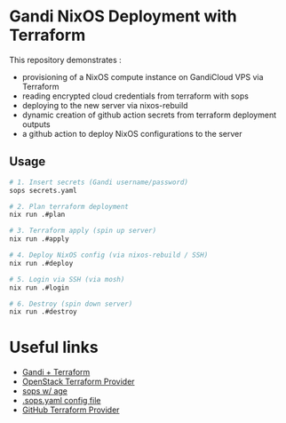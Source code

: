 # Gandi NixOS Deployment with Terraform

This repository demonstrates :
- provisioning of a NixOS compute instance on GandiCloud VPS via Terraform
- reading encrypted cloud credentials from terraform with sops
- deploying to the new server via nixos-rebuild
- dynamic creation of github action secrets from terraform deployment outputs
- a github action to deploy NixOS configurations to the server

## Usage
``` sh
# 1. Insert secrets (Gandi username/password)
sops secrets.yaml

# 2. Plan terraform deployment
nix run .#plan

# 3. Terraform apply (spin up server)
nix run .#apply

# 4. Deploy NixOS config (via nixos-rebuild / SSH)
nix run .#deploy

# 5. Login via SSH (via mosh)
nix run .#login

# 6. Destroy (spin down server)
nix run .#destroy
```

# Useful links

- [Gandi + Terraform](https://docs.gandi.net/en/cloud/vps/api/index.html)
- [OpenStack Terraform Provider](https://registry.terraform.io/providers/terraform-provider-openstack/openstack/latest/docs)
- [sops w/ age](https://github.com/mozilla/sops#encrypting-using-age)
- [.sops.yaml config file](https://github.com/mozilla/sops#using-sops-yaml-conf-to-select-kms-pgp-for-new-files)
- [GitHub Terraform Provider](https://registry.terraform.io/providers/integrations/github/latest/docs)
